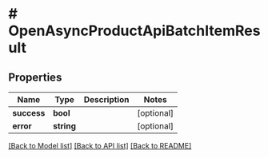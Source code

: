 # # OpenAsyncProductApiBatchItemResult

## Properties

Name | Type | Description | Notes
------------ | ------------- | ------------- | -------------
**success** | **bool** |  | [optional]
**error** | **string** |  | [optional]

[[Back to Model list]](../../README.md#models) [[Back to API list]](../../README.md#endpoints) [[Back to README]](../../README.md)
